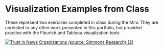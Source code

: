 # Visualization Examples from Class

These represent two exercises completed in class during the Mini. They are unrelated to any other work presented in this portfolio, but provided practice with the Flourish and Tableau visualization tools. 

<script src="https://public.flourish.studio/resources/embed.js"></script>

<div class='tableauPlaceholder' id='viz1636053191181' style='position: relative'><noscript><a href='#'><img alt='Trust in News Organizations (source: Simmons Research) (2) ' src='https:&#47;&#47;public.tableau.com&#47;static&#47;images&#47;Tr&#47;TrustinNewsOrganizations_Tableau&#47;TrustinNewsOrganizationssourceSimmonsResearch2&#47;1_rss.png' style='border: none' /></a></noscript><object class='tableauViz'  style='display:none;'><param name='host_url' value='https%3A%2F%2Fpublic.tableau.com%2F' /> <param name='embed_code_version' value='3' /> <param name='site_root' value='' /><param name='name' value='TrustinNewsOrganizations_Tableau&#47;TrustinNewsOrganizationssourceSimmonsResearch2' /><param name='tabs' value='no' /><param name='toolbar' value='yes' /><param name='static_image' value='https:&#47;&#47;public.tableau.com&#47;static&#47;images&#47;Tr&#47;TrustinNewsOrganizations_Tableau&#47;TrustinNewsOrganizationssourceSimmonsResearch2&#47;1.png' /> <param name='animate_transition' value='yes' /><param name='display_static_image' value='yes' /><param name='display_spinner' value='yes' /><param name='display_overlay' value='yes' /><param name='display_count' value='yes' /><param name='language' value='en-US' /><param name='filter' value='publish=yes' /></object></div>                
<script type='text/javascript'>                    
  var divElement = document.getElementById('viz1636053191181');                    
  var vizElement = divElement.getElementsByTagName('object')[0];                    
  vizElement.style.width='100%';vizElement.style.height=(divElement.offsetWidth*0.75)+'px';                    
  var scriptElement = document.createElement('script');                    
  scriptElement.src = 'https://public.tableau.com/javascripts/api/viz_v1.js';                    
  vizElement.parentNode.insertBefore(scriptElement, vizElement);                
</script>
